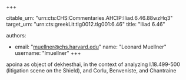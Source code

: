 +++


citable_urn: "urn:cts:CHS:Commentaries.AHCIP:Iliad.6.46.88wzHq3"
target_urn: "urn:cts:greekLit:tlg0012.tlg001:6.46"
title: "Iliad 6.46"

authors:
- email: "muellner@chs.harvard.edu"
  name: "Leonard Muellner"
  username: "lmuellner"
+++

<p>apoina as object of dekhesthai, in the context of analyzing I.18.499-500 (litigation scene on the Shield), and Corlu, Benveniste, and Chantraine</p>